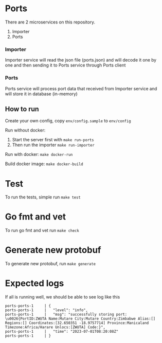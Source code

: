 # Ports

There are 2 microservices on this repository.
1. Importer
2. Ports

### Importer
Importer service will read the json file (ports.json) and will decode it one by one and then sending it to Ports service through Ports client

### Ports
Ports service will process port data that received from Importer service and will store it in database (in-memory)

## How to run
Create your own config, copy `env/config.sample` to `env/config`

Run without docker:
1. Start the server first with `make run-ports` 
2. Then run the importer `make run-importer`

Run with docker:
`make docker-run`

Build docker image:
`make docker-build`

# Test
To run the tests, simple run `make test`

# Go fmt and vet
To run go fmt and vet run `make check`

# Generate new protobuf
To generate new protobuf, run `make generate`

# Expected logs
If all is running well, we should be able to see log like this
```
ports-ports-1     | {
ports-ports-1     |   "level": "info",
ports-ports-1     |   "msg": "successfully storing port: \u0026{PortID:ZWUTA Name:Mutare City:Mutare Country:Zimbabwe Alias:[] Regions:[] Coordinates:[32.650351 -18.9757714] Province:Manicaland Timezone:Africa/Harare Unlocs:[ZWUTA] Code:}",
ports-ports-1     |   "time": "2023-07-01T08:20:08Z"
ports-ports-1     | }
```

